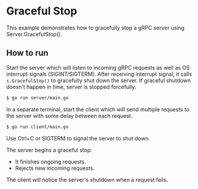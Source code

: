 # Graceful Stop

This example demonstrates how to gracefully stop a gRPC server using
Server.GracefulStop().

## How to run

Start the server which will listen to incoming gRPC requests as well as OS
interrupt signals (SIGINT/SIGTERM). After receiving interrupt signal, it calls
`s.GracefulStop()` to gracefully shut down the server. If graceful shutdown
doesn't happen in time, server is stopped forcefully.

```sh
$ go run server/main.go
```

In a separate terminal, start the client which will send multiple requests to
the server with some delay between each request.

```sh
$ go run client/main.go
```

Use Ctrl+C or SIGTERM to signal the server to shut down.

The server begins a graceful stop:
- It finishes ongoing requests.
- Rejects new incoming requests.

The client will notice the server's shutdown when a request fails.

